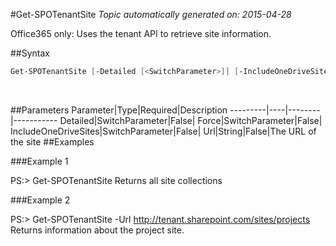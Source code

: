 #Get-SPOTenantSite
*Topic automatically generated on: 2015-04-28*

Office365 only: Uses the tenant API to retrieve site information.

##Syntax
```powershell
Get-SPOTenantSite [-Detailed [<SwitchParameter>]] [-IncludeOneDriveSites [<SwitchParameter>]] [-Force [<SwitchParameter>]] [-Url [<String>]]
```
&nbsp;

##Parameters
Parameter|Type|Required|Description
---------|----|--------|-----------
Detailed|SwitchParameter|False|
Force|SwitchParameter|False|
IncludeOneDriveSites|SwitchParameter|False|
Url|String|False|The URL of the site
##Examples

###Example 1
    
PS:> Get-SPOTenantSite
Returns all site collections

###Example 2
    
PS:> Get-SPOTenantSite -Url http://tenant.sharepoint.com/sites/projects
Returns information about the project site.
